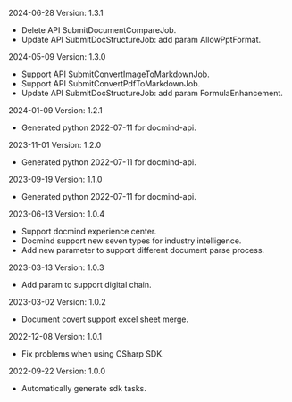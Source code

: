 2024-06-28 Version: 1.3.1
- Delete API SubmitDocumentCompareJob.
- Update API SubmitDocStructureJob: add param AllowPptFormat.


2024-05-09 Version: 1.3.0
- Support API SubmitConvertImageToMarkdownJob.
- Support API SubmitConvertPdfToMarkdownJob.
- Update API SubmitDocStructureJob: add param FormulaEnhancement.


2024-01-09 Version: 1.2.1
- Generated python 2022-07-11 for docmind-api.

2023-11-01 Version: 1.2.0
- Generated python 2022-07-11 for docmind-api.

2023-09-19 Version: 1.1.0
- Generated python 2022-07-11 for docmind-api.

2023-06-13 Version: 1.0.4
- Support docmind experience center.
- Docmind support new seven types for industry intelligence.
- Add new parameter to support different document parse process.

2023-03-13 Version: 1.0.3
- Add param to support digital chain.

2023-03-02 Version: 1.0.2
- Document covert support excel sheet merge.

2022-12-08 Version: 1.0.1
- Fix problems when using CSharp SDK.

2022-09-22 Version: 1.0.0
- Automatically generate sdk tasks.


